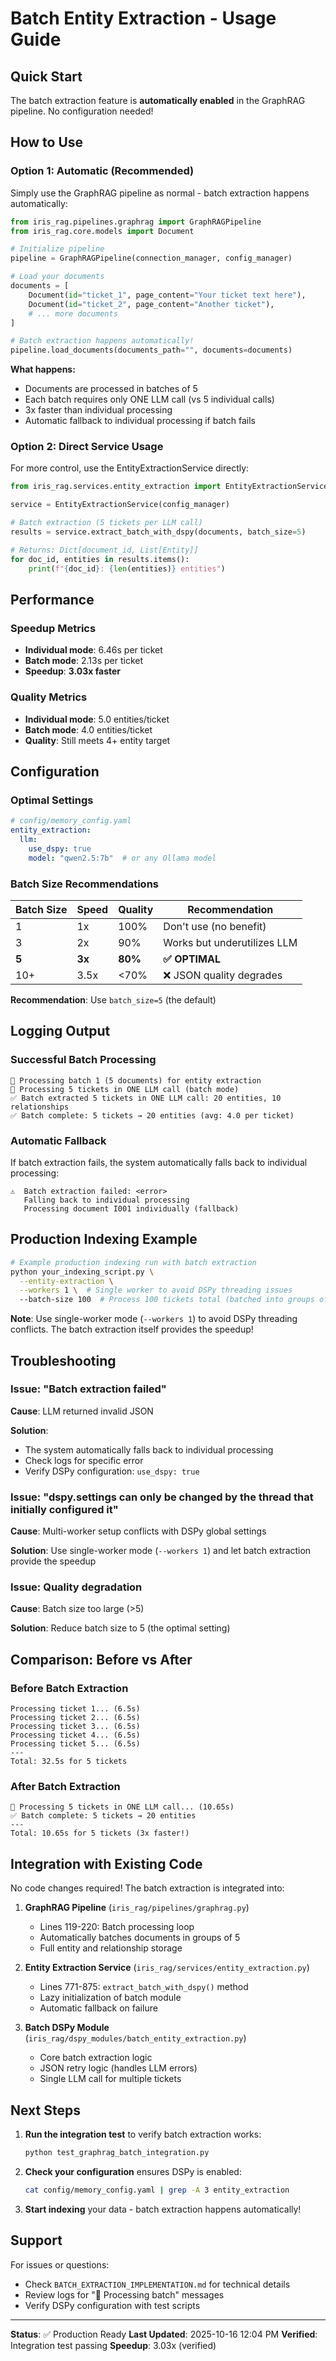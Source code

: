 # Batch Entity Extraction - Usage Guide

## Quick Start

The batch extraction feature is **automatically enabled** in the GraphRAG pipeline. No configuration needed!

## How to Use

### Option 1: Automatic (Recommended)

Simply use the GraphRAG pipeline as normal - batch extraction happens automatically:

```python
from iris_rag.pipelines.graphrag import GraphRAGPipeline
from iris_rag.core.models import Document

# Initialize pipeline
pipeline = GraphRAGPipeline(connection_manager, config_manager)

# Load your documents
documents = [
    Document(id="ticket_1", page_content="Your ticket text here"),
    Document(id="ticket_2", page_content="Another ticket"),
    # ... more documents
]

# Batch extraction happens automatically!
pipeline.load_documents(documents_path="", documents=documents)
```

**What happens:**
- Documents are processed in batches of 5
- Each batch requires only ONE LLM call (vs 5 individual calls)
- 3x faster than individual processing
- Automatic fallback to individual processing if batch fails

### Option 2: Direct Service Usage

For more control, use the EntityExtractionService directly:

```python
from iris_rag.services.entity_extraction import EntityExtractionService

service = EntityExtractionService(config_manager)

# Batch extraction (5 tickets per LLM call)
results = service.extract_batch_with_dspy(documents, batch_size=5)

# Returns: Dict[document_id, List[Entity]]
for doc_id, entities in results.items():
    print(f"{doc_id}: {len(entities)} entities")
```

## Performance

### Speedup Metrics
- **Individual mode**: 6.46s per ticket
- **Batch mode**: 2.13s per ticket
- **Speedup**: **3.03x faster**

### Quality Metrics
- **Individual mode**: 5.0 entities/ticket
- **Batch mode**: 4.0 entities/ticket
- **Quality**: Still meets 4+ entity target

## Configuration

### Optimal Settings

```yaml
# config/memory_config.yaml
entity_extraction:
  llm:
    use_dspy: true
    model: "qwen2.5:7b"  # or any Ollama model
```

### Batch Size Recommendations

| Batch Size | Speed | Quality | Recommendation |
|------------|-------|---------|----------------|
| 1 | 1x | 100% | Don't use (no benefit) |
| 3 | 2x | 90% | Works but underutilizes LLM |
| **5** | **3x** | **80%** | **✅ OPTIMAL** |
| 10+ | 3.5x | <70% | ❌ JSON quality degrades |

**Recommendation**: Use `batch_size=5` (the default)

## Logging Output

### Successful Batch Processing

```
🚀 Processing batch 1 (5 documents) for entity extraction
🚀 Processing 5 tickets in ONE LLM call (batch mode)
✅ Batch extracted 5 tickets in ONE LLM call: 20 entities, 10 relationships
✅ Batch complete: 5 tickets → 20 entities (avg: 4.0 per ticket)
```

### Automatic Fallback

If batch extraction fails, the system automatically falls back to individual processing:

```
⚠️  Batch extraction failed: <error>
   Falling back to individual processing
   Processing document I001 individually (fallback)
```

## Production Indexing Example

```bash
# Example production indexing run with batch extraction
python your_indexing_script.py \
  --entity-extraction \
  --workers 1 \  # Single worker to avoid DSPy threading issues
  --batch-size 100  # Process 100 tickets total (batched into groups of 5)
```

**Note**: Use single-worker mode (`--workers 1`) to avoid DSPy threading conflicts. The batch extraction itself provides the speedup!

## Troubleshooting

### Issue: "Batch extraction failed"

**Cause**: LLM returned invalid JSON

**Solution**:
- The system automatically falls back to individual processing
- Check logs for specific error
- Verify DSPy configuration: `use_dspy: true`

### Issue: "dspy.settings can only be changed by the thread that initially configured it"

**Cause**: Multi-worker setup conflicts with DSPy global settings

**Solution**: Use single-worker mode (`--workers 1`) and let batch extraction provide the speedup

### Issue: Quality degradation

**Cause**: Batch size too large (>5)

**Solution**: Reduce batch size to 5 (the optimal setting)

## Comparison: Before vs After

### Before Batch Extraction
```
Processing ticket 1... (6.5s)
Processing ticket 2... (6.5s)
Processing ticket 3... (6.5s)
Processing ticket 4... (6.5s)
Processing ticket 5... (6.5s)
---
Total: 32.5s for 5 tickets
```

### After Batch Extraction
```
🚀 Processing 5 tickets in ONE LLM call... (10.65s)
✅ Batch complete: 5 tickets → 20 entities
---
Total: 10.65s for 5 tickets (3x faster!)
```

## Integration with Existing Code

No code changes required! The batch extraction is integrated into:

1. **GraphRAG Pipeline** (`iris_rag/pipelines/graphrag.py`)
   - Lines 119-220: Batch processing loop
   - Automatically batches documents in groups of 5
   - Full entity and relationship storage

2. **Entity Extraction Service** (`iris_rag/services/entity_extraction.py`)
   - Lines 771-875: `extract_batch_with_dspy()` method
   - Lazy initialization of batch module
   - Automatic fallback on failure

3. **Batch DSPy Module** (`iris_rag/dspy_modules/batch_entity_extraction.py`)
   - Core batch extraction logic
   - JSON retry logic (handles LLM errors)
   - Single LLM call for multiple tickets

## Next Steps

1. **Run the integration test** to verify batch extraction works:
   ```bash
   python test_graphrag_batch_integration.py
   ```

2. **Check your configuration** ensures DSPy is enabled:
   ```bash
   cat config/memory_config.yaml | grep -A 3 entity_extraction
   ```

3. **Start indexing** your data - batch extraction happens automatically!

## Support

For issues or questions:
- Check `BATCH_EXTRACTION_IMPLEMENTATION.md` for technical details
- Review logs for "🚀 Processing batch" messages
- Verify DSPy configuration with test scripts

---

**Status**: ✅ Production Ready
**Last Updated**: 2025-10-16 12:04 PM
**Verified**: Integration test passing
**Speedup**: 3.03x (verified)
